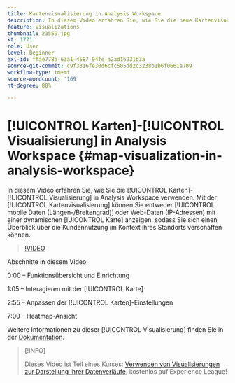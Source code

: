 ```yaml
---
title: Kartenvisualisierung in Analysis Workspace
description: In diesem Video erfahren Sie, wie Sie die neue Kartenvisualisierung in Analysis Workspace verwenden. Mit der Kartenvisualisierung können Sie entweder mobile Daten (Längen-/Breitengrad) oder Web-Daten (IP-Adressen) mit einer dynamischen Karte anzeigen, sodass Sie sich ein Bild von der Kundennutzung im Kontext des jeweiligen Standorts machen können.
feature: Visualizations
thumbnail: 23559.jpg
kt: 1771
role: User
level: Beginner
exl-id: ffae778a-63a1-4587-94fe-a2ad16931b3a
source-git-commit: c9f3316fe30d6cfc505dd2c3238b1b6f0661a709
workflow-type: tm+mt
source-wordcount: '169'
ht-degree: 88%

---
```


# [!UICONTROL Karten]-[!UICONTROL Visualisierung] in Analysis Workspace {#map-visualization-in-analysis-workspace}

In diesem Video erfahren Sie, wie Sie die [!UICONTROL Karten]-[!UICONTROL Visualisierung] in Analysis Workspace verwenden. Mit der [!UICONTROL Kartenvisualisierung] können Sie entweder [!UICONTROL mobile Daten (Längen-/Breitengrad)] oder Web-Daten (IP-Adressen) mit einer dynamischen [!UICONTROL Karte] anzeigen, sodass Sie sich einen Überblick über die Kundennutzung im Kontext ihres Standorts verschaffen können.

>[!VIDEO](https://video.tv.adobe.com/v/23559/?quality=12)

Abschnitte in diesem Video:

0:00 – Funktionsübersicht und Einrichtung

1:05 – Interagieren mit der [!UICONTROL Karte]

2:55 – Anpassen der [!UICONTROL Karten]-Einstellungen

7:00 – Heatmap-Ansicht

Weitere Informationen zu dieser [!UICONTROL Visualisierung] finden Sie in der [Dokumentation](https://experienceleague.adobe.com/docs/analytics/analyze/analysis-workspace/visualizations/map-visualization.html?lang=de).

>[!INFO]
>
> Dieses Video ist Teil eines Kurses: [Verwenden von Visualisierungen zur Darstellung Ihrer Datenverläufe](https://experienceleague.adobe.com/?recommended=Analytics-U-1-2021.1.visualizations&amp;lang=de), kostenlos auf Experience League!
